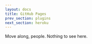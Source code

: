 ```yaml
---
layout: docs
title: GitHub Pages
prev_section: plugins
next_section: heroku
---
```


Move along, people. Nothing to see here.
